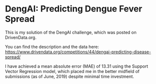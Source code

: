 # DengAI: Predicting Dengue Fever Spread

This is my solution of the DengAI challenge, which was posted on DrivenData.org. 

You can find the description and the data here: https://www.drivendata.org/competitions/44/dengai-predicting-disease-spread/

I have achieved a mean absolute error (MAE) of 13.31 using the Support Vector Regression model, which placed me in the better midfield of submissions (as of June, 2019) despite minimal time investment.
